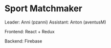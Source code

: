 # Sport Matchmaker


Leader: Anni (pzanni)
Assistant: Anton (aventusM)

Frontend: React + Redux

Backend: Firebase
